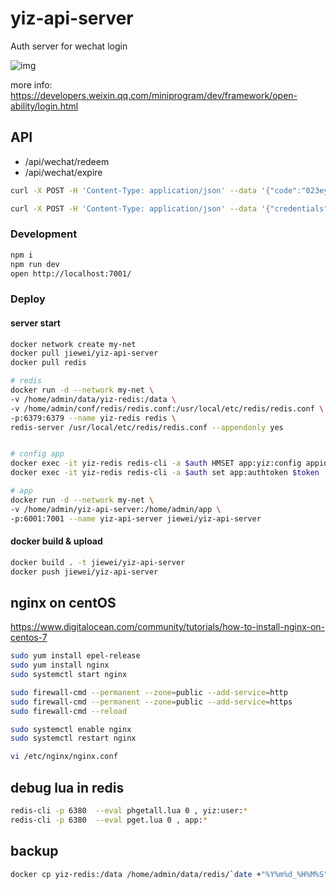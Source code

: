 # yiz-api-server

Auth server for wechat login

![img](https://res.wx.qq.com/wxdoc/dist/assets/img/api-login.2fcc9f35.jpg)

more info: https://developers.weixin.qq.com/miniprogram/dev/framework/open-ability/login.html

## API

* /api/wechat/redeem
* /api/wechat/expire

```sh
curl -X POST -H 'Content-Type: application/json' --data '{"code":"023ey3Ts00Gc8d1NH7Vs0RlZSs0ey3Ty", "appid":"yiz"}' 127.0.0.1:7001/api/wechat/redeem

curl -X POST -H 'Content-Type: application/json' --data '{"credentials":"yiz:f166d608e398a066f1016131e296069d2d9992b3c82a0b6ae09ec56fdcac42be"}' 127.0.0.1:7001/api/wechat/expire
```

### Development

```sh
npm i
npm run dev
open http://localhost:7001/
```

### Deploy

#### server start

```sh
docker network create my-net
docker pull jiewei/yiz-api-server
docker pull redis

# redis
docker run -d --network my-net \
-v /home/admin/data/yiz-redis:/data \
-v /home/admin/conf/redis/redis.conf:/usr/local/etc/redis/redis.conf \
-p:6379:6379 --name yiz-redis redis \
redis-server /usr/local/etc/redis/redis.conf --appendonly yes


# config app
docker exec -it yiz-redis redis-cli -a $auth HMSET app:yiz:config appid $appid secret $serect sessionExSeconds 86400
docker exec -it yiz-redis redis-cli -a $auth set app:authtoken $token

# app
docker run -d --network my-net \
-v /home/admin/yiz-api-server:/home/admin/app \
-p:6001:7001 --name yiz-api-server jiewei/yiz-api-server
```

#### docker build & upload

```sh
docker build . -t jiewei/yiz-api-server
docker push jiewei/yiz-api-server
```

## nginx on centOS

https://www.digitalocean.com/community/tutorials/how-to-install-nginx-on-centos-7

```sh
sudo yum install epel-release
sudo yum install nginx
sudo systemctl start nginx

sudo firewall-cmd --permanent --zone=public --add-service=http
sudo firewall-cmd --permanent --zone=public --add-service=https
sudo firewall-cmd --reload

sudo systemctl enable nginx
sudo systemctl restart nginx

vi /etc/nginx/nginx.conf
```

## debug lua in redis

```sh
redis-cli -p 6380  --eval phgetall.lua 0 , yiz:user:*
redis-cli -p 6380  --eval pget.lua 0 , app:*
```

## backup

```sh
docker cp yiz-redis:/data /home/admin/data/redis/`date +"%Y%m%d_%H%M%S"`
```

[egg]: https://eggjs.org



